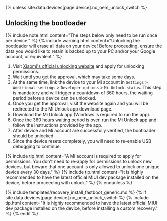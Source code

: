 {% unless site.data.devices[page.device].no_oem_unlock_switch %}
## Unlocking the bootloader

{% include note.html content="The steps below only need to be run once per device." %}
{% include warning.html content="Unlocking the bootloader will erase all data on your device!
Before proceeding, ensure the data you would like to retain is backed up to your PC and/or your Google account, or equivalent." %}

1. Visit [Xiaomi's official unlocking website](http://en.miui.com/unlock/) and apply for unlocking permissions.
2. Wait until you get the approval, which may take some days.
3. At the same time, link the device to your Mi account in `Settings` > `Additional settings` > `Developer options` > `Mi Unlock status`. This step is mandatory and will trigger a countdown of 360 hours, the waiting period before a device can be unlocked.
4. Once you get the approval, visit the website again and you will be redirected to the Mi Unlock app download page.
5. Download the Mi Unlock app (Windows is required to run the app).
6. Once the 360 hours waiting period is over, run the Mi Unlock app and follow the instructions provided by the app.
7. After device and Mi account are successfully verified, the bootloader should be unlocked.
8. Since the device resets completely, you will need to re-enable USB debugging to continue.

{% include tip.html content="A Mi account is required to apply for permissions. You don't need to re-apply for permissions to unlock new devices,
but beware that one account is only allowed to unlock one unique device every 30 days." %}
{% include tip.html content="It is highly recommended to have the latest official MIUI dev package installed on the device, before proceeding with unlock." %}
{% endunless %}

{% include templates/recovery_install_fastboot_generic.md %}
{% if site.data.devices[page.device].no_oem_unlock_switch %}
{% include tip.html content="It is highly recommended to have the latest official MIUI dev package installed on the device, before installing a custom recovery." %}
{% endif %}
